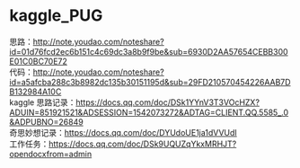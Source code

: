 # kaggle_PUG
思路：http://note.youdao.com/noteshare?id=01d76fcd2ec6b151c4c69dc3a8b9f9be&sub=6930D2AA57654CEBB300E01C0BC70E72  
代码：http://note.youdao.com/noteshare?id=a5afcba288c3b8982dc135b30151195d&sub=29FD210570454226AAB7DB132984A10C  
kaggle 思路记录：https://docs.qq.com/doc/DSk1YYnV3T3VOcHZX?ADUIN=851921521&ADSESSION=1542073272&ADTAG=CLIENT.QQ.5585_.0&ADPUBNO=26849  
奇思妙想记录：https://docs.qq.com/doc/DYUdoUE1ja1dVVUdI  
工作任务：https://docs.qq.com/doc/DSk9UQUZqYkxMRHJT?opendocxfrom=admin
